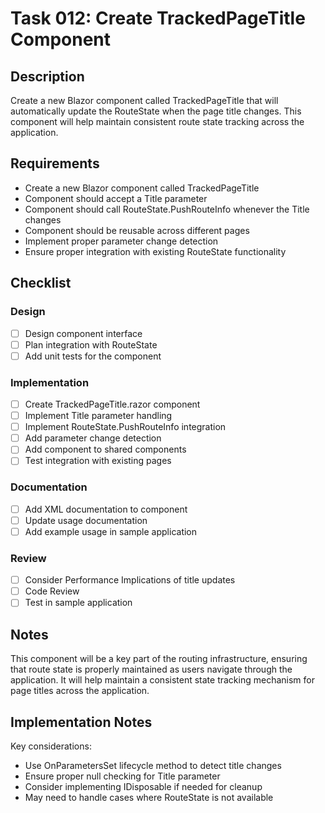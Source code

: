 # Task 012: Create TrackedPageTitle Component

## Description

Create a new Blazor component called TrackedPageTitle that will automatically update the RouteState when the page title changes. This component will help maintain consistent route state tracking across the application.

## Requirements

- Create a new Blazor component called TrackedPageTitle
- Component should accept a Title parameter
- Component should call RouteState.PushRouteInfo whenever the Title changes
- Component should be reusable across different pages
- Implement proper parameter change detection
- Ensure proper integration with existing RouteState functionality

## Checklist

### Design
- [ ] Design component interface
- [ ] Plan integration with RouteState
- [ ] Add unit tests for the component

### Implementation
- [ ] Create TrackedPageTitle.razor component
- [ ] Implement Title parameter handling
- [ ] Implement RouteState.PushRouteInfo integration
- [ ] Add parameter change detection
- [ ] Add component to shared components
- [ ] Test integration with existing pages

### Documentation
- [ ] Add XML documentation to component
- [ ] Update usage documentation
- [ ] Add example usage in sample application

### Review
- [ ] Consider Performance Implications of title updates
- [ ] Code Review
- [ ] Test in sample application

## Notes

This component will be a key part of the routing infrastructure, ensuring that route state is properly maintained as users navigate through the application. It will help maintain a consistent state tracking mechanism for page titles across the application.

## Implementation Notes

Key considerations:
- Use OnParametersSet lifecycle method to detect title changes
- Ensure proper null checking for Title parameter
- Consider implementing IDisposable if needed for cleanup
- May need to handle cases where RouteState is not available
